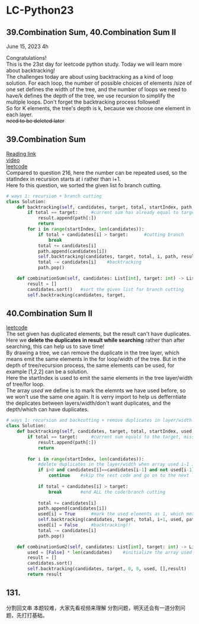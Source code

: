 # LC-Python23

## 39.Combination Sum, 40.Combination Sum II

June 15, 2023  4h

Congratulations!\
This is the 23st day for leetcode python study. Today we will learn more about backtracking!\
The challenges today are about using backtracking as a kind of loop solution. For each loop, the number of possible choices of elements /size of one set defines the width of the tree, and the number of loops we need to have/k defines the depth of the tree, we use recursion to simplify the multiple loops. Don't forget the backtracking process followed!\
So for K elements, the tree's depth is k, because we choose one element in each layer.\
~~need to be deleted later~~


## 39.Combination Sum
[Reading link](https://github.com/youngyangyang04/leetcode-master/blob/master/problems/0039.%E7%BB%84%E5%90%88%E6%80%BB%E5%92%8C.md)\
[video](https://www.bilibili.com/video/BV1KT4y1M7HJ/?spm_id_from=pageDriver&vd_source=63f26efad0d35bcbb0de794512ac21f3)\
[leetcode](https://leetcode.com/problems/combination-sum/)\
Compared to question 216, here the number can be repeated used, so the statIndex in recursion starts at i rather than i+1.\
Here fo this question, we sorted the given list fo branch cutting.
```python
# ways 1: recursion + branch cutting
class Solution:
    def backtracking(self, candidates, target, total, startIndex, path, result):
        if total == target:     #current sum has already equal to target
            result.append(path[:])
            return
        for i in range(startIndex, len(candidates)):
            if total + candidates[i] > target:      #cutting branch
                break
            total += candidates[i]
            path.append(candidates[i])
            self.backtracking(candidates, target, total, i, path, result)
            total -= candidates[i]    #backtracking
            path.pop()

    def combinationSum(self, candidates: List[int], target: int) -> List[List[int]]:
        result = []
        candidates.sort()   #sort the given list for branch cutting
        self.backtracking(candidates, target,
```


## 40.Combination Sum II
[leetcode](https://leetcode.com/problems/combination-sum-ii/)\
The set given has duplicated elements, but the result can't have duplicates.\
Here we **delete the duplicates in result while searching** rather than after searching, this can help us to save time!\
By drawing a tree, we can remove the duplicate in the tree layer, which means emit the same elements in the for loop/width of the tree. But in the depth of tree/recursion process, the same elements can be used, for example [1,2,2] can be a solution.\
Here the startIndex is used to emit the same elements in the tree layer/width of tree/for loop.\
The array *used* we define is to mark the elemnts we have used before, so we won't use the same one again. It is verry import to help us defferntiate the deplicates between layers/width/don't want duplicates, and the depth/which can have duplicates.
```python
# ways 1: recursion and backcutting + remove duplicates in layer/width by used array
class Solution:
    def backtracking(self, candidates, target, total, startIndex, used, path,result):
        if total == target:     #current sum equals to the target, mission complete!
            result.append(path[:])
            return
        
        for i in range(startIndex, len(candidates)):
            #delete duplicates in the layer/width when array used i-1 is 0
            if i>0 and candidates[i]==candidates[i-1] and not used[i-1]:
                continue    #skip the rest code and go on to the next loop
            
            if total + candidates[i] > target:
                break       #end ALL the code!branch cutting
            
            total += candidates[i]
            path.append(candidates[i])
            used[i] = True      #mark the used elements as 1, which means we have used it.
            self.backtracking(candidates, target, total, i+1, used, path,result)
            used[i] = False     #backtracking!!
            total -= candidates[i]
            path.pop()

    def combinationSum2(self, candidates: List[int], target: int) -> List[List[int]]:
        used = [False] * len(candidates)    #initialize the array used
        result = []
        candidates.sort()
        self.backtracking(candidates, target, 0, 0, used, [],result)
        return result
```


## 131.
分割回文串  本题较难，大家先看视频来理解 分割问题，明天还会有一道分割问题，先打打基础。 



